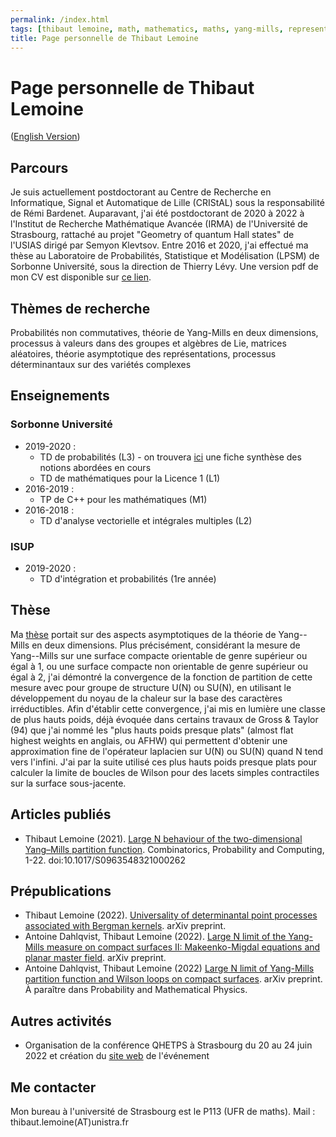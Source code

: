 ```yaml
---
permalink: /index.html
tags: [thibaut lemoine, math, mathematics, maths, yang-mills, representation theory, mathematical physics, probability]
title: Page personnelle de Thibaut Lemoine
---
```

<head>
  <meta name="description" content="Page personnelle de Thibaut Lemoine">
  <meta name="keywords" content="Thibaut Lemoine, math, mathematics, maths, Yang-Mills, representation theory, mathematical physics, probability">
  <meta name="author" content="Thibaut Lemoine">
</head>
  
# Page personnelle de Thibaut Lemoine 

([English Version](https://thibaut-lemoine.github.io/indexEN.html))

## Parcours

Je suis actuellement postdoctorant au Centre de Recherche en Informatique, Signal et Automatique de Lille (CRIStAL) sous la responsabilité de Rémi Bardenet. Auparavant, j'ai été postdoctorant de 2020 à 2022 à l'Institut de Recherche Mathématique Avancée (IRMA) de l'Université de Strasbourg, rattaché au projet "Geometry of quantum Hall states" de l'USIAS dirigé par Semyon Klevtsov. Entre 2016 et 2020, j'ai effectué ma thèse au Laboratoire de Probabilités, Statistique et Modélisation (LPSM) de Sorbonne Université, sous la direction de Thierry Lévy. Une version pdf de mon CV est disponible sur [ce lien](/CV_FR.pdf).

## Thèmes de recherche

Probabilités non commutatives, théorie de Yang-Mills en deux dimensions, processus à valeurs dans des groupes et algèbres de Lie, matrices aléatoires, théorie asymptotique des représentations, processus déterminantaux sur des variétés complexes

## Enseignements

### Sorbonne Université

- 2019-2020 :
  - TD de probabilités (L3) - on trouvera [ici](/Synthese_Cours_290.pdf) une fiche synthèse des notions abordées en cours
  - TD de mathématiques pour la Licence 1 (L1)
- 2016-2019 :
  - TP de C++ pour les mathématiques (M1)
- 2016-2018 :
  - TD d'analyse vectorielle et intégrales multiples (L2)

### ISUP

- 2019-2020 :
  - TD d'intégration et probabilités (1re année)

## Thèse

Ma [thèse](https://tel.archives-ouvertes.fr/tel-03096870v1) portait sur des aspects asymptotiques de la théorie de Yang--Mills en deux dimensions. Plus précisément, considérant la mesure de Yang--Mills sur une surface compacte orientable de genre supérieur ou égal à 1, ou une surface compacte non orientable de genre supérieur ou égal à 2, j'ai démontré la convergence de la fonction de partition de cette mesure avec pour groupe de structure U(N) ou SU(N), en utilisant le développement du noyau de la chaleur sur la base des caractères irréductibles. Afin d'établir cette convergence, j'ai mis en lumière une classe de plus hauts poids, déjà évoquée dans certains travaux de Gross & Taylor (94) que j'ai nommé les "plus hauts poids presque plats" (almost flat highest weights en anglais, ou AFHW) qui permettent d'obtenir une approximation fine de l'opérateur laplacien sur U(N) ou SU(N) quand N tend vers l'infini. J'ai par la suite utilisé ces plus hauts poids presque plats pour calculer la limite de boucles de Wilson pour des lacets simples contractiles sur la surface sous-jacente.

## Articles publiés

- Thibaut Lemoine (2021). [Large N behaviour of the two-dimensional Yang–Mills partition function](https://www.cambridge.org/core/journals/combinatorics-probability-and-computing/article/abs/large-n-behaviour-of-the-twodimensional-yangmills-partition-function/68E2F00A42AF7D162D81879A8E80B664). Combinatorics, Probability and Computing, 1-22. doi:10.1017/S0963548321000262

## Prépublications

- Thibaut Lemoine (2022). [Universality of determinantal point processes associated with Bergman kernels](https://arxiv.org/abs/2211.06955). arXiv preprint.
- Antoine Dahlqvist, Thibaut Lemoine (2022). [Large N limit of the Yang-Mills measure on compact surfaces II: Makeenko-Migdal equations and planar master field](https://arxiv.org/abs/2201.05886). arXiv preprint.
- Antoine Dahlqvist, Thibaut Lemoine (2022) [Large N limit of Yang-Mills partition function and Wilson loops on compact surfaces](https://arxiv.org/abs/2201.05882). arXiv preprint. À paraître dans Probability and Mathematical Physics.

## Autres activités

- Organisation de la conférence QHETPS à Strasbourg du 20 au 24 juin 2022 et création du [site web](https://irma.math.unistra.fr/QHETPS/index.html) de l'événement

## Me contacter

Mon bureau à l'université de Strasbourg est le P113 (UFR de maths). Mail : thibaut.lemoine(AT)unistra.fr
